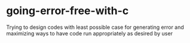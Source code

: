 # going-error-free-with-c
Trying to design codes with least possible case for generating error and maximizing ways to have code run appropriately as desired by user

